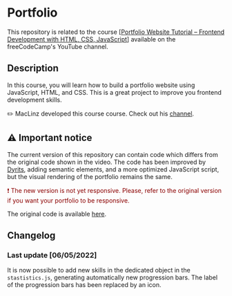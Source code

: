 # Portfolio

This repository is related to the course [[Portfolio Website Tutorial – Frontend Development with HTML, CSS, JavaScript](https://www.youtube.com/watch?v=xV7S8BhIeBo&t)] available on the freeCodeCamp's YouTube channel.

## Description
In this course, you will learn how to build a portfolio website using JavaScript, HTML, and CSS. This is a great project to improve you frontend development skills.

✏️ MacLinz developed this course course. Check out his [channel](https://www.youtube.com/c/MacLinzUniversalChannel).

## ⚠️ Important notice
The current version of this repository can contain code which differs from the original code shown in the video. The code has been improved by [Dyrits](https://github.com/Dyrits), adding semantic elements, and a more optimized JavaScript script, but the visual rendering of the portfolio remains the same.

<p style="color:darkred">❗ The new version is not yet responsive. Please, refer to the original version if you want your portfolio to be responsive.</p>

The original code is available [here](https://github.com/Maclinz/JS_CSS_PortfolioProject/tree/1f1c0205c0b3a8caa623c96402775974f39ab5cb).

## Changelog

### Last update [06/05/2022]
It is now possible to add new skills in the dedicated object in the `stastistics.js`, generating automatically new progression bars.  The label of the progression bars has been replaced by an icon.